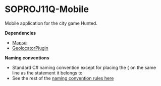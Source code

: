 # SOPROJ11Q-Mobile
Mobile application for the city game Hunted.

**Dependencies**
- [Mapsui](https://mapsui.com/)
- [GeolocatorPlugin](https://github.com/jamesmontemagno/GeolocatorPlugin)

**Naming conventions**
- Standard C# naming convention except for placing the { on the same line as the statement it belongs to
- See the rest of the [naming convention rules here](https://github.com/lderkzen/SOPROJ11Q/wiki/Guidelines)
